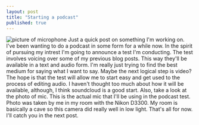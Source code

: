 ```yaml
---
layout: post
title: "Starting a podcast"
published: true
---
```



![picture of microphone]({{site.baseurl}}/images/mic.JPG)
Just a quick post on something I'm working on. I've been wanting to do a podcast in some form for a while now. In the spirit of pursuing my intrest I'm going to announce a test I'm conducting. The test involves voicing over some of my previous blog posts. This way they'll be available in a text and audio form. I'm really just trying to find the best medium for saying what I want to say. Maybe the next logical step is video? The hope is that the test will allow me to start easy and get used to the process of editing audio. I haven't thought too much about how it will be available, although, I think soundcloud is a good start. Also, take a look at the photo of mic. This is the actual mic that I'll be using in the podcast test. Photo was taken by me in my room with the Nikon D3300. My room is basically a cave so this camera did really well in low light. That's all for now. I'll catch you in the next post.
